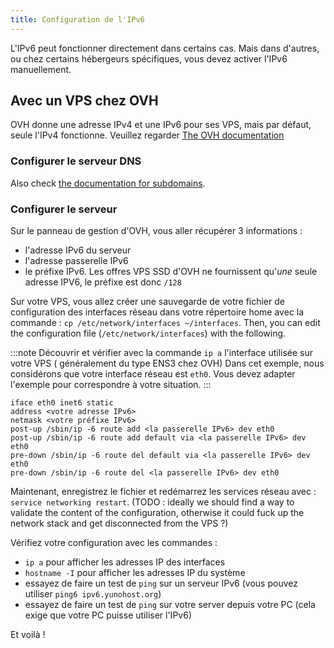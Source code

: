 ```yaml
---
title: Configuration de l'IPv6
---
```


L'IPv6 peut fonctionner directement dans certains cas. Mais dans d'autres, ou chez certains hébergeurs spécifiques, vous devez activer l'IPv6 manuellement.

## Avec un VPS chez OVH

OVH donne une adresse IPv4 et une IPv6 pour ses VPS, mais par défaut, seule l'IPv4 fonctionne.
Veuillez regarder [The OVH documentation](https://docs.ovh.com/gb/en/vps/configuring-ipv6/)

### Configurer le serveur DNS

Also check [the documentation for subdomains](/administer/tutorials/domains/dns_subdomains).

### Configurer le serveur

Sur le panneau de gestion d'OVH, vous aller récupérer 3 informations :

- l'adresse IPv6 du serveur
- l'adresse passerelle IPv6
- le préfixe IPv6. Les offres VPS SSD d'OVH ne fournissent qu'*une* seule adresse IPV6, le préfixe est donc `/128`

Sur votre VPS, vous allez créer une sauvegarde de votre fichier de configuration des interfaces réseau dans votre répertoire home avec la commande : `cp /etc/network/interfaces ~/interfaces`.
Then, you can edit the configuration file (`/etc/network/interfaces`) with the following.

:::note
Découvrir et vérifier avec la commande `ip a` l'interface utilisée sur votre VPS ( généralement du type ENS3 chez OVH)
Dans cet exemple, nous considérons que votre interface réseau est `eth0`. Vous devez adapter l'exemple pour correspondre à votre situation.
:::

```text
iface eth0 inet6 static
address <votre adresse IPv6>
netmask <votre préfixe IPv6>
post-up /sbin/ip -6 route add <la passerelle IPv6> dev eth0
post-up /sbin/ip -6 route add default via <la passerelle IPv6> dev eth0
pre-down /sbin/ip -6 route del default via <la passerelle IPv6> dev eth0
pre-down /sbin/ip -6 route del <la passerelle IPv6> dev eth0
```

Maintenant, enregistrez le fichier et redémarrez les services réseau avec : `service networking restart`. (TODO : ideally we should find a way to validate the content of the configuration, otherwise it could fuck up the network stack and get disconnected from the VPS ?)

Vérifiez votre configuration avec les commandes :

- `ip a` pour afficher les adresses IP des interfaces
- `hostname -I` pour afficher les adresses IP du système
- essayez de faire un test de `ping` sur un serveur IPv6 (vous pouvez utiliser `ping6 ipv6.yunohost.org`)
- essayez de faire un test de `ping` sur votre server depuis votre PC (cela exige que votre PC puisse utiliser l'IPv6)

Et voilà !
